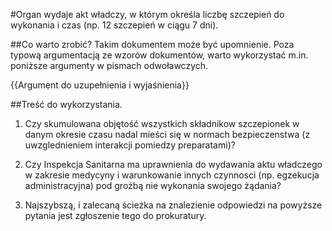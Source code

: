 #Organ wydaje akt władczy, w którym określa liczbę szczepień do wykonania i czas (np. 12 szczepień w ciągu 7 dni).

##Co warto zrobić?
Takim dokumentem może być upomnienie. Poza typową argumentacją ze wzorów dokumentów, warto wykorzystać m.in. poniższe argumenty w pismach odwoławczych.

{{Argument do uzupełnienia i wyjaśnienia}}

##Treść do wykorzystania.

1. Czy skumulowana objętość wszystkich składnikow szczepionek w danym okresie czasu nadal mieści się w normach bezpieczenstwa (z uwzglednieniem interakcji pomiedzy preparatami)?
 
2. Czy Inspekcja Sanitarna ma uprawnienia do wydawania aktu władczego w zakresie medycyny i warunkowanie innych czynnosci (np. egzekucja administracyjna) pod groźbą nie wykonania swojego żądania? 

3. Najszybszą, i zalecaną ścieżka na znalezienie odpowiedzi na powyższe pytania jest zgłoszenie tego do prokuratury.